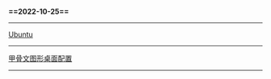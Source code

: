 **==2022-10-25==**

------

[Ubuntu](https://github.com/spilgt/linux/blob/main/%E7%94%B2%E9%AA%A8%E6%96%87/Ubuntu.md)

------

[甲骨文图形桌面配置](https://github.com/spilgt/linux/blob/main/%E7%94%B2%E9%AA%A8%E6%96%87/%E7%94%B2%E9%AA%A8%E6%96%87ARMGnome%E6%A1%8C%E9%9D%A2%E9%85%8D%E7%BD%AE.md)

------

